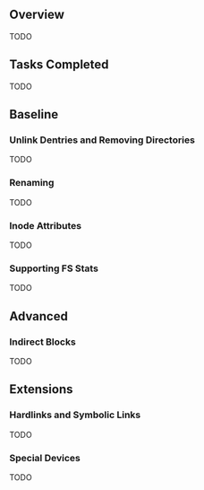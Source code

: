 ## Overview

TODO

## Tasks Completed

TODO

## Baseline

### Unlink Dentries and Removing Directories

TODO

### Renaming

TODO

### Inode Attributes

TODO

### Supporting FS Stats

TODO

## Advanced

### Indirect Blocks

TODO

## Extensions

### Hardlinks and Symbolic Links

TODO

### Special Devices

TODO
